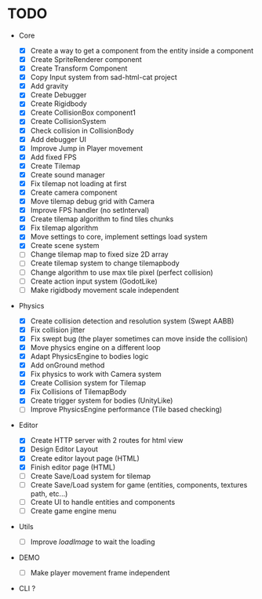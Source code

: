 # TODO

-   Core

    -   [x] Create a way to get a component from the entity inside a component
    -   [x] Create SpriteRenderer component
    -   [x] Create Transform Component
    -   [x] Copy Input system from sad-html-cat project
    -   [x] Add gravity
    -   [x] Create Debugger
    -   [x] Create Rigidbody
    -   [x] Create CollisionBox component1
    -   [x] Create CollisionSystem
    -   [x] Check collision in CollisionBody
    -   [x] Add debugger UI
    -   [x] Improve Jump in Player movement
    -   [x] Add fixed FPS
    -   [x] Create Tilemap
    -   [x] Create sound manager
    -   [x] Fix tilemap not loading at first
    -   [x] Create camera component
    -   [x] Move tilemap debug grid with Camera
    -   [x] Improve FPS handler (no setInterval)
    -   [x] Create tilemap algorithm to find tiles chunks
    -   [x] Fix tilemap algorithm
    -   [x] Move settings to core, implement settings load system
    -   [x] Create scene system
    -   [ ] Change tilemap map to fixed size 2D array
    -   [ ] Create tilemap system to change tilemapbody
    -   [ ] Change algorithm to use max tile pixel (perfect collision)
    -   [ ] Create action input system (GodotLike)
    -   [ ] Make rigidbody movement scale independent

-   Physics

    -   [x] Create collision detection and resolution system (Swept AABB)
    -   [x] Fix collision jitter
    -   [x] Fix swept bug (the player sometimes can move inside the collision)
    -   [x] Move physics engine on a different loop
    -   [x] Adapt PhysicsEngine to bodies logic
    -   [x] Add onGround method
    -   [x] Fix physics to work with Camera system
    -   [x] Create Collision system for Tilemap
    -   [x] Fix Collisions of TilemapBody
    -   [x] Create trigger system for bodies (UnityLike)
    -   [ ] Improve PhysicsEngine performance (Tile based checking)

-   Editor

    -   [x] Create HTTP server with 2 routes for html view
    -   [x] Design Editor Layout
    -   [x] Create editor layout page (HTML)
    -   [x] Finish editor page (HTML)
    -   [ ] Create Save/Load system for tilemap
    -   [ ] Create Save/Load system for game (entities, components, textures path, etc...)
    -   [ ] Create UI to handle entities and components
    -   [ ] Create game engine menu

-   Utils

    -   [ ] Improve _loadImage_ to wait the loading

-   DEMO

    -   [ ] Make player movement frame independent

-   CLI ?
